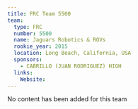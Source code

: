 ```yaml
---
title: FRC Team 5500
team:
  type: FRC
  number: 5500
  name: Jaguars Robotics & ROVs
  rookie_year: 2015
  location: Long Beach, California, USA
  sponsors:
    - CABRILLO (JUAN RODRIGUEZ) HIGH
  links:
    Website: 
---
```

No content has been added for this team